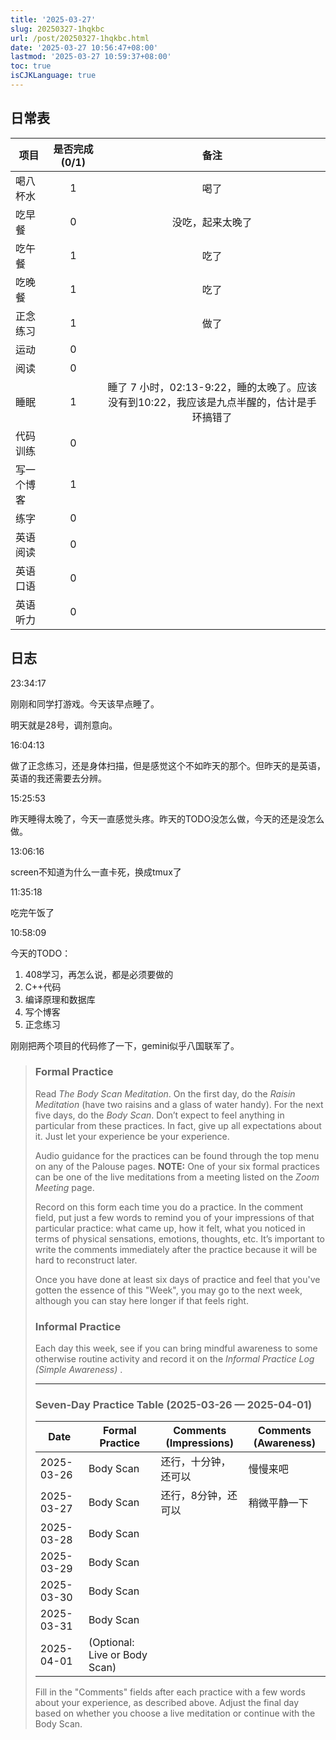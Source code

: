 ```yaml
---
title: '2025-03-27'
slug: 20250327-1hqkbc
url: /post/20250327-1hqkbc.html
date: '2025-03-27 10:56:47+08:00'
lastmod: '2025-03-27 10:59:37+08:00'
toc: true
isCJKLanguage: true
---
```






## 日常表

|项目|是否完成(0/1)|备注|
| ------------| :-------------: | :------------------------------------------------------------------------------------------: |
|喝八杯水|1|喝了|
|吃早餐|0|没吃，起来太晚了|
|吃午餐|1|吃了|
|吃晚餐|1|吃了|
|正念练习|1|做了|
|运动|0||
|阅读|0||
|睡眠|1|睡了 7 小时，02:13-9:22，睡的太晚了。应该没有到10:22，我应该是九点半醒的，估计是手环搞错了|
|代码训练|0||
|写一个博客|1||
|练字|0||
|英语阅读|0||
|英语口语|0||
|英语听力|0||

## 日志

23:34:17

刚刚和同学打游戏。今天该早点睡了。

明天就是28号，调剂意向。

16:04:13

做了正念练习，还是身体扫描，但是感觉这个不如昨天的那个。但昨天的是英语，英语的我还需要去分辨。

15:25:53

昨天睡得太晚了，今天一直感觉头疼。昨天的TODO没怎么做，今天的还是没怎么做。

13:06:16

screen不知道为什么一直卡死，换成tmux了

11:35:18

吃完午饭了

10:58:09

今天的TODO：

1. 408学习，再怎么说，都是必须要做的
2. C++代码
3. 编译原理和数据库
4. 写个博客
5. 正念练习

刚刚把两个项目的代码修了一下，gemini似乎八国联军了。

> ### Formal Practice
>
> Read *The Body Scan Meditation*. On the first day, do the *Raisin Meditation* (have two raisins and a glass of water handy). For the next five days, do the *Body Scan*. Don’t expect to feel anything in particular from these practices. In fact, give up all expectations about it. Just let your experience be your experience.
>
> Audio guidance for the practices can be found through the top menu on any of the Palouse pages. **NOTE:**  One of your six formal practices can be one of the live meditations from a meeting listed on the *Zoom Meeting* page.
>
> Record on this form each time you do a practice. In the comment field, put just a few words to remind you of your impressions of that particular practice: what came up, how it felt, what you noticed in terms of physical sensations, emotions, thoughts, etc. It’s important to write the comments immediately after the practice because it will be hard to reconstruct later.
>
> Once you have done at least six days of practice and feel that you've gotten the essence of this "Week", you may go to the next week, although you can stay here longer if that feels right.
>
> ### Informal Practice
>
> Each day this week, see if you can bring mindful awareness to some otherwise routine activity and record it on the *Informal Practice Log (Simple Awareness)* .
>
> ---
>
> ### Seven-Day Practice Table (2025-03-26 — 2025-04-01)
>
> |Date|Formal Practice|Comments (Impressions)|Comments (Awareness)|
> | ----------| -----------------------------| ----------------------| --------------------|
> |2025-03-26|Body Scan|还行，十分钟，还可以|慢慢来吧|
> |2025-03-27|Body Scan|还行，8分钟，还可以|稍微平静一下|
> |2025-03-28|Body Scan|||
> |2025-03-29|Body Scan|||
> |2025-03-30|Body Scan|||
> |2025-03-31|Body Scan|||
> |2025-04-01|(Optional: Live or Body Scan)|||
>
> Fill in the "Comments" fields after each practice with a few words about your experience, as described above. Adjust the final day based on whether you choose a live meditation or continue with the Body Scan.

‍
